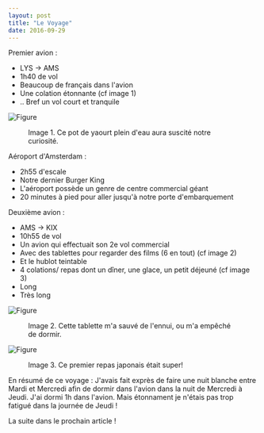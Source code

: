 ```yaml
---
layout: post
title: "Le Voyage"
date: 2016-09-29
---
```


Premier avion :
* LYS -> AMS
* 1h40 de vol
* Beaucoup de français dans l'avion
* Une colation étonnante (cf image 1)
* .. Bref un vol court et tranquile

![Figure](/Jankenpon/assets/posts/2016-09-29-le_voyage/image1.png)
<figure>
	<figcaption>Image 1. Ce pot de yaourt plein d'eau aura suscité notre curiosité.</figcaption>
</figure>

Aéroport d'Amsterdam :
* 2h55 d'escale
* Notre dernier Burger King
* L'aéroport possède un genre de centre commercial géant
* 20 minutes à pied pour aller jusqu'à notre porte d'embarquement

Deuxième avion :
* AMS -> KIX
* 10h55 de vol
* Un avion qui effectuait son 2e vol commercial
* Avec des tablettes pour regarder des films (6 en tout) (cf image 2)
* Et le hublot teintable
* 4 colations/ repas dont un dîner, une glace, un petit déjeuné (cf image 3)
* Long
* Très long

![Figure](/Jankenpon/assets/posts/2016-09-29-le_voyage/image2.png)
<figure>
	<figcaption>Image 2. Cette tablette m'a sauvé de l'ennui, ou m'a empêché de dormir.</figcaption>
</figure>

![Figure](/Jankenpon/assets/posts/2016-09-29-le_voyage/image3.png)
<figure>
	<figcaption>Image 3. Ce premier repas japonais était super!</figcaption>
</figure>


En résumé de ce voyage : J'avais fait exprès de faire une nuit blanche entre Mardi et Mercredi afin de dormir dans l'avion dans la nuit de Mercredi à Jeudi.
J'ai dormi 1h dans l'avion.
Mais étonnament je n'étais pas trop fatigué dans la journée de Jeudi !

La suite dans le prochain article !
